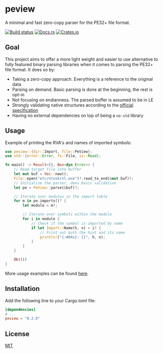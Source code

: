 # peview

A minimal and fast zero-copy parser for the PE32+ file format.

[![Build status](https://github.com/kedom1337/peview/workflows/ci/badge.svg)](https://github.com/kedom1337/peview/actions)
[![Docs.rs](https://img.shields.io/docsrs/peview)](https://docs.rs/peview/latest/peview)
[![Crates.io](https://img.shields.io/crates/v/peview.svg)](https://crates.io/crates/peview)

## Goal

This project aims to offer a more light weight and easier to use alternative to 
fully featured binary parsing libraries when it comes to parsing the PE32+ file format. It does so by:

- Taking a zero-copy approach. Everything is a reference to the original data
- Parsing on demand. Basic parsing is done at the beginning, the rest is opt-in
- Not focusing on endianness. The parsed buffer is assumed to be in LE
- Strongly validating native structures according to the [official specification](https://learn.microsoft.com/en-us/windows/win32/debug/pe-format)
- Having no external dependencies on top of being a `no-std` library

## Usage

Example of printing the RVA's and names of imported symbols:

```rust
use peview::{dir::Import, file::PeView};
use std::{error::Error, fs::File, io::Read};

fn main() -> Result<(), Box<dyn Error>> {
    // Read target file into buffer
    let mut buf = Vec::new();
    File::open("etc/ntoskrnl.exe")?.read_to_end(&mut buf)?;
    // Initialize the parser, does basic validation
    let pe = PeView::parse(&buf)?;

    // Iterate over modules in the import table
    for m in pe.imports()? {
        let module = m?;

        // Iterate over symbols within the module
        for i in module {
            // Check if the symbol is imported by name
            if let Import::Name(h, n) = i? {
                // Print out both the hint and its name
                println!("{:#04x}: {}", h, n);
            }
        }
    }

    Ok(())
}
```
More usage examples can be found [here](https://github.com/kedom1337/peview/blob/master/tests/integration.rs).

## Installation

Add the following line to your Cargo.toml file:

```toml
[dependencies]
# ...
peview = "0.2.0"
```

## License

[MIT](https://choosealicense.com/licenses/mit/)
